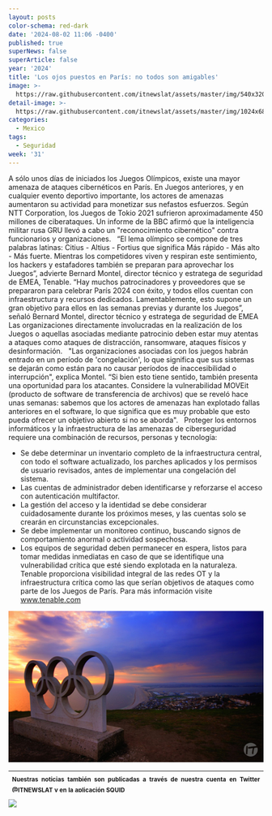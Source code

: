 ```yaml
---
layout: posts
color-schema: red-dark
date: '2024-08-02 11:06 -0400'
published: true
superNews: false
superArticle: false
year: '2024'
title: 'Los ojos puestos en París: no todos son amigables'
image: >-
  https://raw.githubusercontent.com/itnewslat/assets/master/img/540x320/Aros-olimpicos-p.jpg
detail-image: >-
  https://raw.githubusercontent.com/itnewslat/assets/master/img/1024x680/Aros-olimpicos-g.jpg
categories:
  - Mexico
tags:
  - Seguridad
week: '31'
---
```

A sólo unos días de iniciados los Juegos Olímpicos, existe una mayor amenaza de ataques cibernéticos en París. En Juegos anteriores, y en cualquier evento deportivo importante, los actores de amenazas aumentaron su actividad para monetizar sus nefastos esfuerzos. Según NTT Corporation, los Juegos de Tokio 2021 sufrieron aproximadamente 450 millones de ciberataques. Un informe de la BBC afirmó que la inteligencia militar rusa GRU llevó a cabo un "reconocimiento cibernético" contra funcionarios y organizaciones.
 
“El lema olímpico se compone de tres palabras latinas: Citius - Altius - Fortius que significa Más rápido - Más alto - Más fuerte. Mientras los competidores viven y respiran este sentimiento, los hackers y estafadores también se preparan para aprovechar los Juegos”, advierte Bernard Montel, director técnico y estratega de seguridad de EMEA, Tenable. “Hay muchos patrocinadores y proveedores que se prepararon para celebrar París 2024 con éxito, y todos ellos cuentan con infraestructura y recursos dedicados. Lamentablemente, esto supone un gran objetivo para ellos en las semanas previas y durante los Juegos”, señaló Bernard Montel, director técnico y estratega de seguridad de EMEA
 
Las organizaciones directamente involucradas en la realización de los Juegos o aquellas asociadas mediante patrocinio deben estar muy atentas a ataques como ataques de distracción, ransomware, ataques físicos y desinformación.
 
"Las organizaciones asociadas con los juegos habrán entrado en un período de 'congelación', lo que significa que sus sistemas se dejarán como están para no causar períodos de inaccesibilidad o interrupción", explica Montel. “Si bien esto tiene sentido, también presenta una oportunidad para los atacantes. Considere la vulnerabilidad MOVEit (producto de software de transferencia de archivos) que se reveló hace unas semanas: sabemos que los actores de amenazas han explotado fallas anteriores en el software, lo que significa que es muy probable que esto pueda ofrecer un objetivo abierto si no se aborda".
 
Proteger los entornos informáticos y la infraestructura de las amenazas de ciberseguridad requiere una combinación de recursos, personas y tecnología:
 
- Se debe determinar un inventario completo de la infraestructura central, con todo el software actualizado, los parches aplicados y los permisos de usuario revisados, antes de implementar una congelación del sistema.
- Las cuentas de administrador deben identificarse y reforzarse el acceso con autenticación multifactor.
- La gestión del acceso y la identidad se debe considerar cuidadosamente durante los próximos meses, y las cuentas solo se crearán en circunstancias excepcionales.
- Se debe implementar un monitoreo continuo, buscando signos de comportamiento anormal o actividad sospechosa.
- Los equipos de seguridad deben permanecer en espera, listos para tomar medidas inmediatas en caso de que se identifique una vulnerabilidad crítica que esté siendo explotada en la naturaleza.
 
Tenable proporciona visibilidad integral de las redes OT y la infraestructura crítica como las que serían objetivos de ataques como parte de los Juegos de París. Para más información visite www.tenable.com

![](https://raw.githubusercontent.com/itnewslat/assets/master/img/540x320/Aros-olimpicos-p.jpg)

<table style="height: 42px;" width="569">
<tbody>
<tr>
<td style="text-align: justify;"><sub><strong>Nuestras noticias también son publicadas a través de nuestra cuenta en Twitter <a href="https://twitter.com/itnewslat?lang=es">@ITNEWSLAT</a> y en la aplicación <a href="https://squidapp.co/en/">SQUID</a></strong></sub></td>
</tr>
</tbody>
</table>

<img src="https://tracker.metricool.com/c3po.jpg?hash=56f88a41e39ab42c063cc51676587a04"/>
